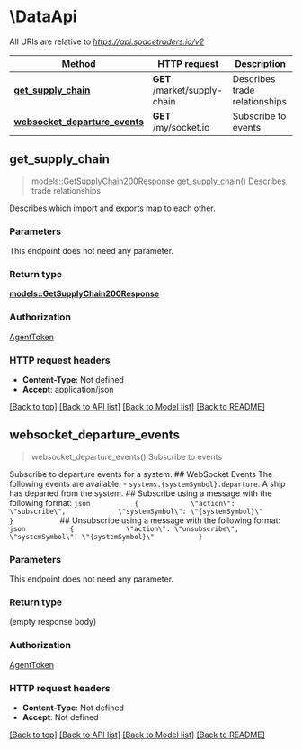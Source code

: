 # \DataApi

All URIs are relative to *https://api.spacetraders.io/v2*

Method | HTTP request | Description
------------- | ------------- | -------------
[**get_supply_chain**](DataApi.md#get_supply_chain) | **GET** /market/supply-chain | Describes trade relationships
[**websocket_departure_events**](DataApi.md#websocket_departure_events) | **GET** /my/socket.io | Subscribe to events



## get_supply_chain

> models::GetSupplyChain200Response get_supply_chain()
Describes trade relationships

Describes which import and exports map to each other.

### Parameters

This endpoint does not need any parameter.

### Return type

[**models::GetSupplyChain200Response**](get_supply_chain_200_response.md)

### Authorization

[AgentToken](../README.md#AgentToken)

### HTTP request headers

- **Content-Type**: Not defined
- **Accept**: application/json

[[Back to top]](#) [[Back to API list]](../README.md#documentation-for-api-endpoints) [[Back to Model list]](../README.md#documentation-for-models) [[Back to README]](../README.md)


## websocket_departure_events

> websocket_departure_events()
Subscribe to events

Subscribe to departure events for a system.            ## WebSocket Events            The following events are available:            - `systems.{systemSymbol}.departure`: A ship has departed from the system.            ## Subscribe using a message with the following format:            ```json           {             \"action\": \"subscribe\",             \"systemSymbol\": \"{systemSymbol}\"           }           ```            ## Unsubscribe using a message with the following format:            ```json           {             \"action\": \"unsubscribe\",             \"systemSymbol\": \"{systemSymbol}\"           }           ```

### Parameters

This endpoint does not need any parameter.

### Return type

 (empty response body)

### Authorization

[AgentToken](../README.md#AgentToken)

### HTTP request headers

- **Content-Type**: Not defined
- **Accept**: Not defined

[[Back to top]](#) [[Back to API list]](../README.md#documentation-for-api-endpoints) [[Back to Model list]](../README.md#documentation-for-models) [[Back to README]](../README.md)

